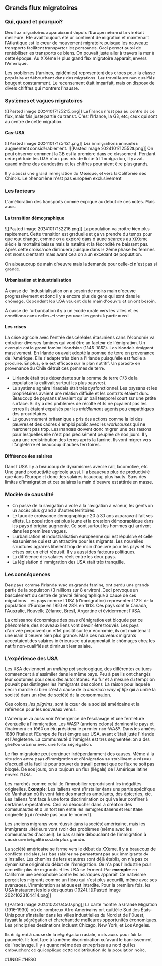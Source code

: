 ## Grands flux migratoires
### Qui, quand et pourquoi?
Des flux migratoires apparaissent depuis l'Europe même si la vie était meilleure. Elle avait toujours été un continent de migration et maintenant l'Atlantique est le cœur de mouvement migratoire puisque les nouveaux transports facilitent transporter les personnes. Ceci permet aussi de rentabiliser les transports de biens. On pouvait juste aller à travers la mer à cette époque. Au XIXème le plus grand flux migratoire apparaît, envers l'Amérique.

Les problèmes (famines, épidémies) représentent des chocs pour la classe populaire et débouchent dans des migrations. Les travailleurs non qualifiés bougent constamment. Le recensement était imparfait, mais on dispose de divers chiffres qui montrent l'hausse.
### Systèmes et vagues migratoires
![[Pasted image 20241017125215.png]]
La France n'est pas au centre de ce flux, mais fais juste partie du transit. C'est l'Irlande, la GB, etc; ceux qui sont au centre de cette migration.
#### Cas: USA
![[Pasted image 20241017125421.png]]
Les immigrations annuelles augmentent considérablement.
![[Pasted image 20241017125529.png]]
On peut observer comment la GB est la première dans ce classement. Pendant cette période les USA n'ont pas mis de limite à l'immigration, il y avait quand même des clandestins et les chiffres pourraient être plus grands.

Il y a aussi une grand immigration du Mexique, et vers la Californie des Chinois. Le phénomène n'est pas européen exclusivement
### Les facteurs
L'amélioration des transports comme expliqué au debut de ces notes. Mais aussi:
#### La transition démographique
![[Pasted image 20241017132216.png]]
La population va croître bien plus rapidement. Cette transition est graduelle et ça va prendre du temps pour que tout change, comme on a exploré dans d'autre séances au XIXème siècle la mortalité baisse mais la natalité et la fécondité ne baissent pas. Après cette croissance diminuera puisque dans le 2ème phase les femmes ont moins d'enfants mais avant cela on a un excédant de population.

On a beaucoup de main d'oeuvre mais la demande pour celle-ci n'est pas si grande.
#### Urbanisation et industrialisation
À cause de l'industrialisation on a besoin de moins main d'oeuvre progressivement et donc il y a encore plus de gens qui sont dans le chômage. Cependant les USA veulent de la main d'oeuvre et en ont besoin.

À cause de l'urbanisation il y a un exode rurale vers les villes et les conditions dans celles-ci vont pousser les gents à partir aussi.
#### Les crises
La crise agricole avec l'entrée des céréales étasuniens dans l'économie va entraîner diverses famines qui vont être un facteur de l'émigration. Un exemple est la grand famine irlandaise (1845-1852). Les irlandais émigrent massivement. En Irlande on avait adopté la pomme de terre en provenance de l'Amérique. Elle s'adapte très bien a l'Irlande puisqu'elle est facile a produire. En plus, elle est efficace sur le plan nutritif. Un parasite en provenance du Chile détruit ces pommes de terre.
- L'Irlande était très dépendante sur la pomme de terre (1/3 de la population la cultivait surtout les plus pauvres).
- Le système agraire irlandais était très dysfonctionnel. Les paysans et les propriétaires avaient une relation difficile et les contrats étaient durs. Beaucoup de paysans n'avaient qu'un bail temporel court sur une petite surface. Si il y a des problèmes de récolte et ils ne payaient pas les terres ils étaient expulsés par les *middlemans* agents peu empathiques des propriétaires.
- Le gouvernement britannique a pris des actions comme la loi des pauvres et des cadres d'emploi public avec les *workhouses* qui ne marchent pas trop.
Les irlandais doivent donc migrer, une des raisons pour lesquelles elle n'est pas précisément peuplée de nos jours. Il y aura une redistribution des terres après la famine. Ils vont migrer vers l'Angleterre et beaucoup d'autres territoires.
#### Différence des salaires
Dans l'USA il y a beaucoup de dynamismes avec le rail, locomotive, etc. Une grand productivité agricole aussi. Il a beaucoup plus de productivité que dans l'Europe et donc des salaires beaucoup plus hauts. Sans des limites d'immigration et ces salaires la main d'oeuvre est attirée en masse.
### Modèle de causalité
- On passe de la navigation à voile à la navigation à vapeur, les gents on un accès plus grand à d'autres territoires.
- Le taux de croissance démographique 20 à 30 ans auparavant fait ses effets. La population est plus jeune et la pression démographique dans les pays d'origine augmente. Ce sont surtout les hommes qui arrivent dans les premières vagues.
- L'urbanisation et industrialisation européenne qui est répulsive et celle étasunienne qui est un attractive pour les migrants. Les nouvelles structures agraires libèrent trop de main d'oeuvre pour les pays et les crises ont un effet répulsif. Il y a aussi des facteurs politiques.
- La différence des salaires réels entre les deux pays.
- La législation d'immigration des USA était très tranquille.
### Les conséquences
Des pays comme l'Irlande avec sa grande famine, ont perdu une grande partie de la population (3 millions sur 8 environ). Ceci provoque un basculement du centre de gravité démographique à cause de ces migrations. Les pays comme l'USA (d'immigration) représentent 12% de la population d'Europe en 1850 et 28% en 1913. Ces pays  sont le Canada, l'Australie, Nouvelle Zélande, Brésil, Argentine et évidemment l'USA.

La croissance économique des pays d'émigration est bloquée par ce phénomène, des nouveaux liens vont devoir être trouvés. Les pays d'arrivée perçoivent un effet positif sur leur économie, ils ont maintenant une main d'oeuvre bien plus grande. Mais ces nouveaux migrants acceptaient des salaires inférieurs ce qui augmentait le chômages chez les natifs non-qualifiés et diminuait leur salaire.
### L'expérience des USA
Les USA deviennent un *melting pot* sociologique, des différentes cultures commencent à s'assimiler dans le même pays. Peu à peu ils ont changés leur coutumes pour ceux des autochtones. Au fur et à mesure du temps on pouvait pas distinguer les immigrants des colons. La raison pour laquelle ceci a marché si bien c'est à cause de la *american way of life* qui a unifié la société dans un rêve de société de la consommation.

Ces colons, *les pilgrims*, sont le cœur de la société américaine et la référence pour les nouveaux venus.

L'Amérique va aussi voir l'émergence de l'esclavage et une fermeture éventuelle à l'immigration. Les WASP (anciens colons) dominent le pays et finalement en 1960 on élu président le premier non-WASP. Dans les années 1880 l'Italie et l'Europe de l'est émigre aux USA, avant c'était juste l'Irlande et l'Angleterre. La communauté d'immigrés est très segmentée: on a des ghettos urbains avec une forte ségrégation.

Le flux migratoire peut continuer indépendamment des causes. Même si la situation entre pays d'immigration et d'émigration se stabilisent le réseau d'accueil et la facilité pour trouver du travail permet que ce flux ne soit pas bloqué. De nos jours, on a toujours un flux (llégale) de l'Amérique latine envers l'USA.

Les marchés comme celui de l'immobilier reproduisent les inégalités originelles. **Exemple**: Les italiens vont s'installer dans une partie spécifique de Manhattan où ils vont faire des marchés ambulants, des épiceries, etc. Les italiens font face à une forte discrimination ce qui va leur confiner à certaines expectatives. Ceci va déboucher dans la création des communautés et d'un fort lien entre les immigrés italiens et leur Italie originelle (qui n'existe pas pour le moment).

Les anciens migrants vont réussir dans la société américaine, mais les immigrants ultérieurs vont avoir des problèmes (même avec les communautés d'accueil). Le bas salaire débouchant de l'immigration à causé une inégalité sociale plus grande.

La société américaine se ferme vers le début du XXème. Il y a beaucoup de conflicts sociales, les bas salaires ne permettent pas aux immigrants de s'installer. Les chemins de fers et autres sont déjà établis, on n'a pas ce dynamisme original du début de l'immigration. On n'a pas l'industrie pour accueillir plus de migrants et les USA se ferment. Par **exemple**: en Californie une xénophobie contre les asiatiques apparaît. Ce nativisme perçoit les migrants comme un fléau qui n'est plus accueilli, même avec ses avantages. L'immigration asiatique est interdite. Pour la première fois, les USA instaurent les lois des quotas (1924).
![[Pasted image 20241023104414.png]]

![[Pasted image 20241023104507.png]]
La carte montre la Grande Migration (1916-1930), où de nombreux Afro-Américains ont quitté le Sud des États-Unis pour s'installer dans les villes industrielles du Nord et de l'Ouest, fuyant la ségrégation et cherchant de meilleures opportunités économiques. Les principales destinations incluent Chicago, New York, et Los Angeles.

Ils émigrent à cause de la ségrégation raciale, mais aussi pour fuir la pauvreté. Ils font face à la même discrimination qu'avant le bannissement de l'esclavage. Il y a quand même des entreprises au nord qui les embauchent ce qui explique cette redistribution de la population noire.

#UNIGE #HESG 